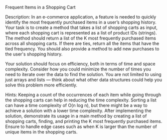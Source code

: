 Frequent Items in a Shopping Cart

Description:
In an e-commerce application, a feature is needed to quickly identify the most frequently purchased items in a user’s shopping history.
Your task is to create a method that takes a list of shopping carts as input, where each shopping cart is represented as a list of product IDs (strings).
The method should return a list of the K most frequently purchased items across all shopping carts. 
If there are ties, return all the items that have the tied frequency. You should also provide a method to add new purchases to the user's shopping history.

Your solution should focus on efficiency, both in terms of time and space complexity. 
Consider how you could minimize the number of times you need to iterate over the data to find the solution. 
You are not limited to using just arrays and lists — think about what other data structures could help you solve this problem more efficiently.

Hints:
Keeping a count of the occurrences of each item while going through the shopping carts can help in reducing the time complexity.
Sorting a list can have a time complexity of O(n log n), but there might be a way to achieve a solution with a lower time complexity.
After implementing the solution, demonstrate its usage in a main method by creating a list of shopping carts, finding,
and printing the K most frequently purchased items. Ensure to handle edge cases such as when K is larger than the number of unique items in the shopping carts.
